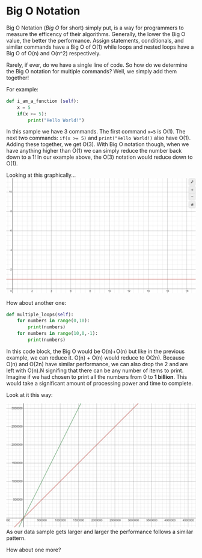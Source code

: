 # Big O Notation

Big O Notation (*Big O* for short) simply put, is a way for programmers to measure the efficency of their algorithms. Generally, the lower the Big O value, the better the performance. Assign statements, conditionals, and similar commands have a Big O of O(1) while loops and nested loops have a Big O of O(n) and O(n^2) respectively. 

Rarely, if ever, do we have a single line of code. So how do we determine the Big O notation for multiple commands? Well, we simply add them together!

For example:

```python
def i_am_a_function (self):
    x = 5
    if(x >= 5):
        print("Hello World!")
```

In this sample we have 3 commands. The first command `x=5` is O(1). The next two commands: `if(x >= 5)` and `print("Hello World!)` also have O(1). Adding these together, we get O(3). With Big O notation though, when we have anything higher than O(1) we can simply reduce the number back down to a 1! In our example above, the O(3) notation would reduce down to O(1).

Looking at this graphically...
![O(1) graph](O(1).jpg)



How about another one:

```python 
def multiple_loops(self):       
    for numbers in range(0,10):
        print(numbers) 
    for numbers in range(10,0,-1):
        print(numbers)
```

In this code block, the Big O would be O(n)+O(n) but like in the previous example, we can reduce it. O(n) + O(n) would reduce to O(2n). Because O(n) and O(2n) have similar performance, we can also drop the 2 and are left with O(n).N signifing that there can be any number of items to print. Imagine if we had chosen to print all the numbers from 0 to **1 billion**. This would take a significant amount of processing power and time to complete. 

 Look at it this way:

![O(n)_vs_O(2n)](On_vs_O2n.jpg)
As our data sample gets larger and larger the performance follows a similar pattern. 




How about one more?

```python

```